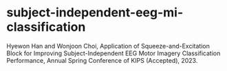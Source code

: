# subject-independent-eeg-mi-classification
Hyewon Han and Wonjoon Choi, Application of Squeeze-and-Excitation Block for Improving Subject-Independent EEG Motor Imagery Classification Performance, Annual Spring Conference of KIPS (Accepted), 2023.
